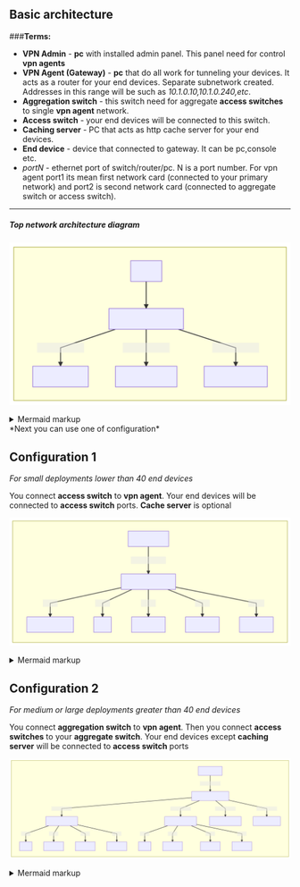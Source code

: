 Basic architecture
---

###**Terms:**
- **VPN Admin** - **pc** with installed admin panel. This panel need for control **vpn agents**
- **VPN Agent (Gateway)** - **pc** that do all work for tunneling your devices. It acts as a router for your end devices.
Separate subnetwork created. Addresses in this range will be such as _10.1.0.10,10.1.0.240,etc_. 
- **Aggregation switch** - this switch need for aggregate **access switches** to single **vpn agent** network.
- **Access switch** - your end devices will be connected to this switch.
- **Caching server** - PC that acts as http cache server for your end devices.
- **End device** - device that connected to gateway. It can be pc,console etc.
- *portN* - ethernet port of switch/router/pc. N is a port number. For vpn agent port1 its mean first network card (connected to your primary network)
and port2 is second network card (connected to aggregate switch or access switch).

----


##### Top network architecture diagram
<!-- generated by mermaid compile action - START -->
![~mermaid diagram 1~](/.resources/docs_basics-md-1.svg)
<details>
  <summary>Mermaid markup</summary>

```mermaid
graph TB
subgraph -
WAN-->A
A[Your main router]-->|port2->port1| E[VPN admin]
A-->|port3->port1| B[VPN Agent 1]
A-->|port4->port1|D[VPN Agent ...]

end
```

</details>
<!-- generated by mermaid compile action - END -->
*Next you can use one of configuration*

## Configuration 1

*For small deployments lower than 40 end devices*

You connect  **access switch** to **vpn agent**.
Your end devices will be connected to **access switch** ports. **Cache server** is optional
<!-- generated by mermaid compile action - START -->
![~mermaid diagram 2~](/.resources/docs_basics-md-2.svg)
<details>
  <summary>Mermaid markup</summary>

```mermaid
graph TB
subgraph - 

B[VPN Agent]-->|port2->port1|swB1[Access switch 1]
swB1-->|port2|Cache1[Cache server]

swB1-->|port3|PC
swB1-->|port4|Dev1[Device 1]
swB1-->|port5|Dev2[Device 2]
swB1-->|portN|Dev3[Device n]


end
```

</details>
<!-- generated by mermaid compile action - END -->

## Configuration 2

*For medium or large deployments greater than 40 end devices*

You connect **aggregation switch** to **vpn agent**. Then you connect **access switches** to your **aggregate switch**.
Your end devices except **caching server** will be connected to **access switch** ports
<!-- generated by mermaid compile action - START -->
![~mermaid diagram 3~](/.resources/docs_basics-md-3.svg)
<details>
  <summary>Mermaid markup</summary>

```mermaid
graph TB
subgraph - 
B[VPN Agent]-->|port2->port1|AG1[Aggregation switch]
AG1-->|port2->port1|swB1[Access switch 1]
AG1-->|port3->port1|swB2[Access switch 2]
AG1-->|port4->port1|swB3[Access switch n]
AG1-->|port5->port1|Cache1[Cache server]

swB1-->|portN|PC1
swB1-->|portN|Dev1[Device 1]
swB1-->|portN|Dev2[Device 2]
swB1-->|portN|Dev3[Device n]

swB2-->|portN|PC2
swB2-->|portN|Dev12[Device 1]
swB2-->|portN|Dev22[Device 2]
swB2-->|portN|Dev32[Device n]

end
```

</details>
<!-- generated by mermaid compile action - END -->
